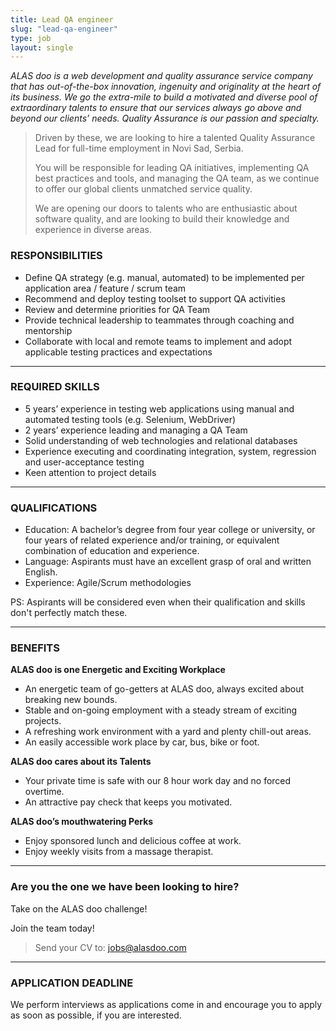 ```yaml
---
title: Lead QA engineer
slug: "lead-qa-engineer"
type: job
layout: single
---
```


_ALAS doo is a web development and quality assurance service company that has out-of-the-box innovation, ingenuity and originality at the heart of its business. We go the extra-mile to build a motivated and diverse pool of extraordinary talents to ensure that our services always go above and beyond our clients’ needs. Quality Assurance is our passion and specialty._

> Driven by these, we are looking to hire a talented Quality Assurance Lead for full-time employment in Novi Sad, Serbia.
>
> You will be responsible for leading QA initiatives, implementing QA best practices and tools, and managing the QA team, as we continue to offer our global clients unmatched service quality.
>
> We are opening our doors to talents who are enthusiastic about software quality, and are looking to build their knowledge and experience in diverse areas.

### RESPONSIBILITIES
* Define QA strategy (e.g. manual, automated) to be implemented per application area / feature / scrum team
* Recommend and deploy testing toolset to support QA activities
* Review and determine priorities for QA Team
* Provide technical leadership to teammates through coaching and mentorship
* Collaborate with local and remote teams to implement and adopt applicable testing practices and expectations

---
### REQUIRED SKILLS
* 5 years’ experience in testing web applications using manual and automated testing tools (e.g. Selenium, WebDriver)
* 2 years’ experience leading and managing a QA Team
* Solid understanding of web technologies and relational databases
* Experience executing and coordinating integration, system, regression and user-acceptance testing
* Keen attention to project details

---
### QUALIFICATIONS
* Education: A bachelor’s degree from four year college or university, or four years of related experience and/or training, or equivalent combination of education and experience.
* Language: Aspirants must have an excellent grasp of oral and written English.
* Experience: Agile/Scrum methodologies

PS: Aspirants will be considered even when their qualification and skills don't perfectly match these.

---
### BENEFITS
__ALAS doo is one Energetic and Exciting Workplace__

* An energetic team of go-getters at ALAS doo, always excited about breaking new bounds.
* Stable and on-going employment with a steady stream of exciting projects.
* A refreshing work environment with a yard and plenty chill-out areas.
* An easily accessible work place by car, bus, bike or foot.

__ALAS doo cares about its Talents__

* Your private time is safe with our 8 hour work day and no forced overtime.
* An attractive pay check that keeps you motivated.

__ALAS doo’s mouthwatering Perks__

* Enjoy sponsored lunch and delicious coffee at work.
* Enjoy weekly visits from a massage therapist.

---
### Are you the one we have been looking to hire?

Take on the ALAS doo challenge!

Join the team today!

> Send your CV to: <jobs@alasdoo.com>

---
### APPLICATION DEADLINE
We perform interviews as applications come in and encourage you to apply as soon as possible, if you are interested.

